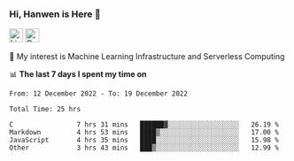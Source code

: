 ### Hi, Hanwen is Here 👋
<p>
	<a href="https://www.linkedin.com/in/liu-hanwen/"><img src="https://img.shields.io/badge/@hanwen-0A66C2?style=flat&logo=LinkedIn&logoColor=white" alt="Linkedin"  height="25px"/></a> 
	<a href="https://scholar.google.com/citations?user=HDF0su0AAAAJ"><img src="https://img.shields.io/badge/scholar-4385FE.svg?&style=plastic&logo=google-scholar&logoColor=white" alt="Google Scholar" height="25px"> </a>
</p>
🌱 My interest is Machine Learning Infrastructure and Serverless Computing

📊 **The last 7 days I spent my time on** 
<!--START_SECTION:waka-->

```text
From: 12 December 2022 - To: 19 December 2022

Total Time: 25 hrs

C                7 hrs 31 mins   ██████▓░░░░░░░░░░░░░░░░░░   26.19 %
Markdown         4 hrs 53 mins   ████▒░░░░░░░░░░░░░░░░░░░░   17.00 %
JavaScript       4 hrs 35 mins   ████░░░░░░░░░░░░░░░░░░░░░   15.98 %
Other            3 hrs 43 mins   ███▒░░░░░░░░░░░░░░░░░░░░░   12.99 %
```

<!--END_SECTION:waka-->


<!--
**david990917/david990917** is a ✨ _special_ ✨ repository because its `README.md` (this file) appears on your GitHub profile.

Here are some ideas to get you started:

- 🔭 I’m currently working on ...
- 🌱 I’m currently learning ...
- 👯 I’m looking to collaborate on ...
- 🤔 I’m looking for help with ...
- 💬 Ask me about ...
- 📫 How to reach me: ...
- 😄 Pronouns: ...
- ⚡ Fun fact: ...
-->
